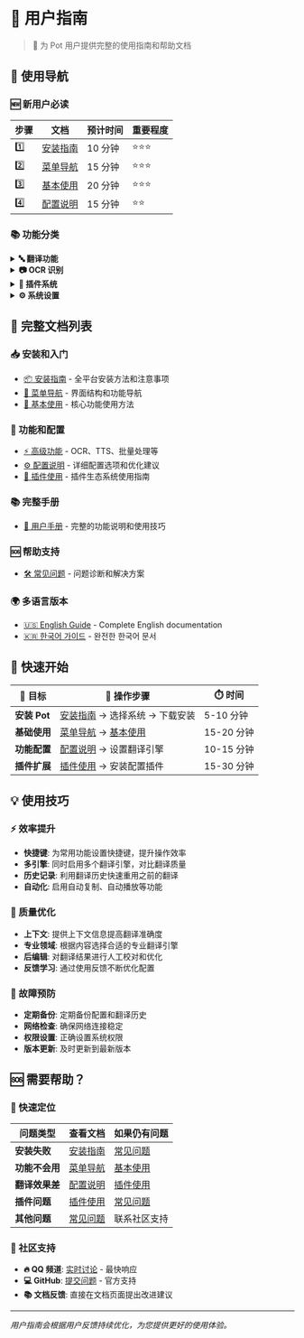 # 👥 用户指南

> 📖 为 Pot 用户提供完整的使用指南和帮助文档

## 🎯 使用导航

### 🆕 新用户必读

| 步骤 | 文档                           | 预计时间 | 重要程度 |
| ---- | ------------------------------ | -------- | -------- |
| 1️⃣   | [安装指南](installation.md)    | 10 分钟  | ⭐⭐⭐   |
| 2️⃣   | [菜单导航](menu-navigation.md) | 15 分钟  | ⭐⭐⭐   |
| 3️⃣   | [基本使用](basic-usage.md)     | 20 分钟  | ⭐⭐⭐   |
| 4️⃣   | [配置说明](configuration.md)   | 15 分钟  | ⭐⭐     |

### 📚 功能分类

<details>
<summary><strong>🔤 翻译功能</strong></summary>

-   [基本使用](basic-usage.md) - 划词翻译、输入翻译基础操作
-   [高级功能](advanced-features.md) - 批量翻译、上下文翻译等
-   [配置说明](configuration.md) - 翻译引擎配置和优化

</details>

<details>
<summary><strong>📷 OCR 识别</strong></summary>

-   [高级功能](advanced-features.md) - 截图 OCR、文件 OCR 使用
-   [配置说明](configuration.md) - OCR 引擎配置和精度调优
-   [常见问题](troubleshooting.md) - OCR 识别问题解决

</details>

<details>
<summary><strong>🔌 插件系统</strong></summary>

-   [插件使用](plugins.md) - 插件安装、配置和管理
-   [菜单导航](menu-navigation.md) - 服务管理页面使用
-   [常见问题](troubleshooting.md) - 插件问题排除

</details>

<details>
<summary><strong>⚙️ 系统设置</strong></summary>

-   [菜单导航](menu-navigation.md) - 完整的设置界面指南
-   [配置说明](configuration.md) - 详细配置选项说明
-   [常见问题](troubleshooting.md) - 设置相关问题解决

</details>

## 📖 完整文档列表

### 📥 安装和入门

-   [📦 安装指南](installation.md) - 全平台安装方法和注意事项
-   [🧭 菜单导航](menu-navigation.md) - 界面结构和功能导航
-   [🚀 基本使用](basic-usage.md) - 核心功能使用方法

### 🔧 功能和配置

-   [⚡ 高级功能](advanced-features.md) - OCR、TTS、批量处理等
-   [⚙️ 配置说明](configuration.md) - 详细配置选项和优化建议
-   [🔌 插件使用](plugins.md) - 插件生态系统使用指南

### 📚 完整手册

-   [📖 用户手册](user-manual.md) - 完整的功能说明和使用技巧

### 🆘 帮助支持

-   [🛠️ 常见问题](troubleshooting.md) - 问题诊断和解决方案

### 🌍 多语言版本

-   [🇺🇸 English Guide](README_EN.md) - Complete English documentation
-   [🇰🇷 한국어 가이드](README_KR.md) - 완전한 한국어 문서

## 🚀 快速开始

| 🎯 目标      | 📝 操作步骤                                                 | ⏱️ 时间    |
| ------------ | ----------------------------------------------------------- | ---------- |
| **安装 Pot** | [安装指南](installation.md) → 选择系统 → 下载安装           | 5-10 分钟  |
| **基础使用** | [菜单导航](menu-navigation.md) → [基本使用](basic-usage.md) | 15-20 分钟 |
| **功能配置** | [配置说明](configuration.md) → 设置翻译引擎                 | 10-15 分钟 |
| **插件扩展** | [插件使用](plugins.md) → 安装配置插件                       | 15-30 分钟 |

## 💡 使用技巧

### ⚡ 效率提升

-   **快捷键**: 为常用功能设置快捷键，提升操作效率
-   **多引擎**: 同时启用多个翻译引擎，对比翻译质量
-   **历史记录**: 利用翻译历史快速重用之前的翻译
-   **自动化**: 启用自动复制、自动播放等功能

### 🎯 质量优化

-   **上下文**: 提供上下文信息提高翻译准确度
-   **专业领域**: 根据内容选择合适的专业翻译引擎
-   **后编辑**: 对翻译结果进行人工校对和优化
-   **反馈学习**: 通过使用反馈不断优化配置

### 🔧 故障预防

-   **定期备份**: 定期备份配置和翻译历史
-   **网络检查**: 确保网络连接稳定
-   **权限设置**: 正确设置系统权限
-   **版本更新**: 及时更新到最新版本

## 🆘 需要帮助？

### 📍 快速定位

| 问题类型       | 查看文档                       | 如果仍有问题                   |
| -------------- | ------------------------------ | ------------------------------ |
| **安装失败**   | [安装指南](installation.md)    | [常见问题](troubleshooting.md) |
| **功能不会用** | [菜单导航](menu-navigation.md) | [基本使用](basic-usage.md)     |
| **翻译效果差** | [配置说明](configuration.md)   | [插件使用](plugins.md)         |
| **插件问题**   | [插件使用](plugins.md)         | [常见问题](troubleshooting.md) |
| **其他问题**   | [常见问题](troubleshooting.md) | 联系社区支持                   |

### 💬 社区支持

-   **🔥 QQ 频道**: [实时讨论](https://pd.qq.com/s/akns94e1r) - 最快响应
-   **💻 GitHub**: [提交问题](https://github.com/pot-app/pot-desktop/issues) - 官方支持
-   **📚 文档反馈**: 直接在文档页面提出改进建议

---

_用户指南会根据用户反馈持续优化，为您提供更好的使用体验。_
